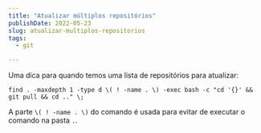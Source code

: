 ```yaml
---
title: "Atualizar múltiplos repositórios"
publishDate: 2022-05-23
slug: atualizar-multiplos-repositorios
tags:
  - git

---
```


Uma dica para quando temos uma lista de repositórios para atualizar:

```shell
find . -maxdepth 1 -type d \( ! -name . \) -exec bash -c "cd '{}' && git pull && cd .." \;
```

A parte `\( ! -name . \)` do comando é usada para evitar de executar o comando na pasta `.`.
